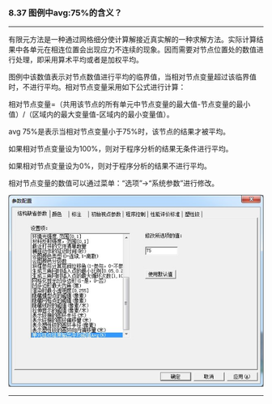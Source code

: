﻿### 8.37  图例中avg:75%的含义？
---

有限元方法是一种通过网格细分使计算解接近真实解的一种求解方法。实际计算结果中各单元在相连位置会出现应力不连续的现象。因而需要对节点位置处的数值进行处理，即采用算术平均或者是加权平均。

图例中该数值表示对节点数值进行平均的临界值，当相对节点变量超过该临界值时，不进行平均。相对节点变量采用如下公式进行计算：

相对节点变量=（共用该节点的所有单元中节点变量的最大值-节点变量的最小值）/（区域内的最大变量值-区域内的最小变量值）。

avg 75%是表示当相对节点变量小于75%时，该节点的结果才被平均。

如果相对节点变量设为100%，则对于程序分析的结果无条件进行平均。

如果相对节点变量设为0%，则对于程序分析的结果不进行平均。

相对节点变量的数值可以通过菜单：“选项”→“系统参数”进行修改。

![](.\image\8.37-1.jpg)

---
